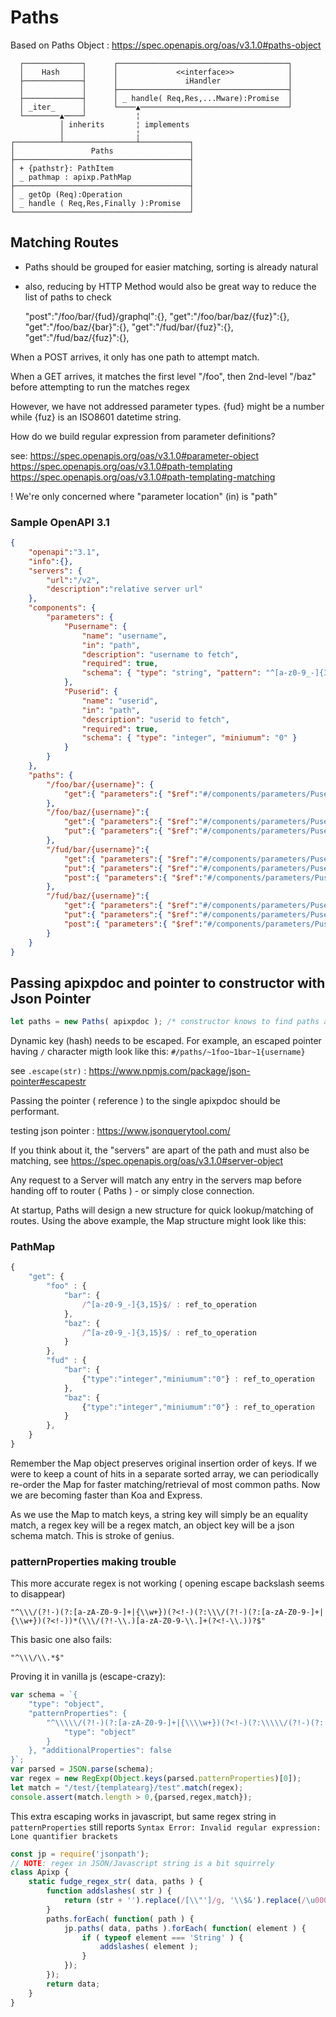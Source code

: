 # Paths

Based on Paths Object : https://spec.openapis.org/oas/v3.1.0#paths-object

```
  ┌─────────────┐      ┌──────────────────────────────────────┐
  │    Hash     │      │             <<interface>>            │
  ├─────────────┤      │               iHandler               │
  │             │      ├──────────────────────────────────────┤
  ├─────────────┤      │ _ handle( Req,Res,...Mware):Promise  │
  │ _iter_      │      └────▲─────────────────────────────────┘
  └────────▲────┘           ¦
           │ inherits       ¦ implements
           │                ¦
┌──────────┴────────────────┴───────────┐
│                 Paths                 │
├───────────────────────────────────────┤
│ + {pathstr}: PathItem                 │
│ _ pathmap : apixp.PathMap             │
├───────────────────────────────────────┤
│ _ getOp (Req):Operation               │
│ _ handle ( Req,Res,Finally ):Promise  │
└───────────────────────────────────────┘
```

## Matching Routes

- Paths should be grouped for easier matching, sorting is already natural

- also, reducing by HTTP Method would also be great way to reduce the list of paths to check

	"post":"/foo/bar/{fud}/graphql":{},
	"get":"/foo/bar/baz/{fuz}":{},
	"get":"/foo/baz/{bar}":{},
	"get":"/fud/bar/{fuz}":{},
	"get":"/fud/baz/{fuz}":{},

When a POST arrives, it only has one path to attempt match.

When a GET arrives, it matches the first level "/foo", then 2nd-level "/baz" before attempting to run the matches regex

However, we have not addressed parameter types. {fud} might be a number while {fuz} is an ISO8601 datetime string.

How do we build regular expression from parameter definitions?

see:
	https://spec.openapis.org/oas/v3.1.0#parameter-object
	https://spec.openapis.org/oas/v3.1.0#path-templating
	https://spec.openapis.org/oas/v3.1.0#path-templating-matching

! We're only concerned where "parameter location" (in) is "path"

### Sample OpenAPI 3.1
```json
{
	"openapi":"3.1",
	"info":{},
	"servers": {
		"url":"/v2",
		"description":"relative server url"
	},
	"components": {
		"parameters": {
			"Pusername": {
				"name": "username",
				"in": "path",
				"description": "username to fetch",
				"required": true,
				"schema": { "type": "string", "pattern": "^[a-z0-9_-]{3,15}$" }
			},
			"Puserid": {
				"name": "userid",
				"in": "path",
				"description": "userid to fetch",
				"required": true,
				"schema": { "type": "integer", "miniumum": "0" }
			}
		}
	},
	"paths": {
		"/foo/bar/{username}": {
			"get":{ "parameters":{ "$ref":"#/components/parameters/Pusername" } }
		},
		"/foo/baz/{username}":{
			"get":{ "parameters":{ "$ref":"#/components/parameters/Pusername" } },
			"put":{ "parameters":{ "$ref":"#/components/parameters/Pusername" } }
		},
		"/fud/bar/{username}":{
			"get":{ "parameters":{ "$ref":"#/components/parameters/Puserid" } },
			"put":{ "parameters":{ "$ref":"#/components/parameters/Puserid" } },
			"post":{ "parameters":{ "$ref":"#/components/parameters/Puserid" } }
		},
		"/fud/baz/{username}":{
			"get":{ "parameters":{ "$ref":"#/components/parameters/Puserid" } },
			"put":{ "parameters":{ "$ref":"#/components/parameters/Puserid" } },
			"post":{ "parameters":{ "$ref":"#/components/parameters/Puserid" } }
		}
	}
}
```

## Passing apixpdoc and pointer to constructor with Json Pointer
```js
let paths = new Paths( apixpdoc ); /* constructor knows to find paths at #/paths
```

Dynamic key (hash) needs to be escaped. For example, an escaped pointer having `/` character migth look like this: `#/paths/~1foo~1bar~1{username}`

see `.escape(str)` : https://www.npmjs.com/package/json-pointer#escapestr

Passing the pointer ( reference ) to the single apixpdoc should be performant.

testing json pointer : https://www.jsonquerytool.com/



If you think about it, the "servers" are apart of the path and must also be matching,
see https://spec.openapis.org/oas/v3.1.0#server-object

Any request to a Server will match any entry in the servers map before handing off to router ( Paths ) - or simply close connection.

At startup, Paths will design a new structure for quick lookup/matching of routes. Using the above example, the Map structure might look like this:

### PathMap
```js
{
	"get": {
		"foo" : {
			"bar": {
				/^[a-z0-9_-]{3,15}$/ : ref_to_operation
			},
			"baz": {
				/^[a-z0-9_-]{3,15}$/ : ref_to_operation
			}
		},
		"fud" : {
			"bar": {
				{"type":"integer","miniumum":"0"} : ref_to_operation
			},
			"baz": {
				{"type":"integer","miniumum":"0"} : ref_to_operation
			}
		},
	}
}
```

Remember the Map object preserves original insertion order of keys. If we were to keep a count of hits in a separate sorted array, we
can periodically re-order the Map for faster matching/retrieval of most common paths. Now we are becoming faster than Koa and Express.

As we use the Map to match keys, a string key will simply be an equality match, a regex key will be a regex match, an object key
will be a json schema match. This is stroke of genius.



### patternProperties making trouble

This more accurate regex is not working ( opening escape backslash seems to disappear)
```
"^\\\/(?!-)(?:[a-zA-Z0-9-]+|{\\w+})(?<!-)(?:\\\/(?!-)(?:[a-zA-Z0-9-]+|{\\w+})(?<!-))*(\\\/(?!-\\.)[a-zA-Z0-9-\\.]+(?<!-\\.))?$"

```

This basic one also fails:
```
"^\\\/\\.*$"
```

Proving it in vanilla js (escape-crazy):
```js
var schema = `{
	"type": "object",
	"patternProperties": {
		"^\\\\\/(?!-)(?:[a-zA-Z0-9-]+|{\\\\w+})(?<!-)(?:\\\\\/(?!-)(?:[a-zA-Z0-9-]+|{\\\\w+})(?<!-))*(\\\\\/(?!-\\\\.)[a-zA-Z0-9-\\\\.]+(?<!-\\\\.))?$": {
			"type": "object"
		}
	}, "additionalProperties": false
}`;
var parsed = JSON.parse(schema);
var regex = new RegExp(Object.keys(parsed.patternProperties)[0]);
let match = "/test/{templatearg}/test".match(regex);
console.assert(match.length > 0,{parsed,regex,match});
```
This extra escaping works in javascript, but same regex string in `patternProperties` still reports `Syntax Error: Invalid regular expression: Lone quantifier brackets`


```javascript
const jp = require('jsonpath');
// NOTE: regex in JSON/Javascript string is a bit squirrely
class Apixp {
	static fudge_regex_str( data, paths ) {
		function addslashes( str ) {
			return (str + '').replace(/[\\"']/g, '\\$&').replace(/\u0000/g, '\\0');
		}
		paths.forEach( function( path ) {
			jp.paths( data, paths ).forEach( function( element ) {
				if ( typeof element === 'String' ) {
					addslashes( element );
				}
			});
		});
		return data;
	}
}
```